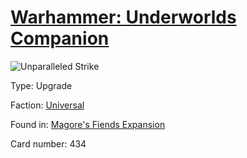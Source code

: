 # [Warhammer: Underworlds Companion](https://guidokessels.github.io/wh-underworlds)

  

![Unparalleled Strike](https://warhammerunderworlds.com/wp-content/uploads/sites/6/2018/03/434_ENG.png)



Type: Upgrade

Faction: [Universal](https://guidokessels.github.io/wh-underworlds/factions/universal.md)

Found in: [Magore's Fiends Expansion](https://guidokessels.github.io/wh-underworlds/locations/magores-fiends-expansion.md)

Card number: 434
